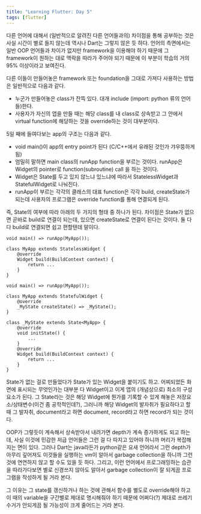 ```yaml
---
title: "Learning Flutter: Day 5"
tags: [flutter]
---
```


다른 언어에 대해서 (일반적으로 알려진 다른 언어들과의) 차이점을 통해 공부하는 것은 사실 시간이 별로 들지 않는데 역시나 Dart는 그렇지 않은 듯 하다. 언어의 측면에서는 일반 OOP 언어들과 차이가 없지만 framework을 이용해야 하기 때문에 그 framework이 원하는 대로 맥락을 따라가 주어야 되기 때문에 이 부분이 학습의 거의 95% 이상이라고 보여진다.

다른 이들이 만들어놓은 framework 또는 foundation을 그대로 가져다 사용하는 방법은 일반적으로 다음과 같다.

- 누군가 만들어놓은 class가 잔뜩 있다. 대개 include (import: python 류의 언어들)한다.
- 사용자가 자신의 앱을 만들 때는 해당 class를 내 class로 상속받고 그 안에서 virtual function에 해당하는 것을 override하는 것이 대부분이다.

5일 째에 들여다보는 app의 구조는 다음과 같다.

- void main()이 app의 entry point가 된다 (C/C++에서 유래된 것인가 갸우뚱하게 됨)
- 엄밀히 말하면 main class의 runApp function을 부르는 것이다. runApp은 Widget의 pointer로 function(subroutine) call 을 하는 것이다. 
- Widget은 State를 두고 있지 않느냐 있느냐에 따라서 StatelessWidget과 StatefulWidget로 나눠진다. 
- runApp이 부르는 각각의 클래스의 대표 function은 각각 build, createState가 되는데 사용자의 프로그램은 override function를 통해 연결되게 된다.

즉, State의 여부에 따라 아래의 두 가지의 형태 중 하나가 된다. 차이점은 State가 없으면 곧바로 build로 연결이 되는데, 있으면 createState로 연결이 된다는 것이다. 둘 다 다 build로 연결되면 쉽고 편할텐데 말이다. 

```
void main() => runApp(MyApp());

class MyApp extends StatelessWidget {
    @override
    Widget build(BuildContext context) {
        return ...
    }
}
```

```
void main() => runApp(MyApp());

class MyApp extends StatefulWidget {
    @override
    _MyState createState() => _MyState();
}

class _MyState extends State<MyApp> {
    @override
    void initState() {
        ...
    }
    @override
    Widget build(BuildContext context) {
        return ...
    }
}
```

State가 없는 걸로 만들었다가 State가 있는 Widget을 붙이기도 하고. 어찌되었든 화면에 표시되는 무엇인가는 대부분 다 Widget이고 이게 앱의 (개념상으로) 최소의 구성요소가 된다. 그 State라는 것은 해당 Widget에 뭔가를 기록할 수 있게 해놓은 저장요소/상태변수(이건 좀 공학적인데?), 그러니까 해당 Widget의 발자취가 필요하다고 할 때 그 발자취, document라고 하면 document, record라고 하면 record가 되는 것이다.

OOP가 그렇듯이 계속해서 상속받아서 내려가면 depth가 계속 증가하게도 되고 하는데, 사실 이것에 민감한 저급 언어들은 그런 걸 다 따지고 있어야 하니까 머리가 복잡해지는 면이 있다. 그러나 Dart는 java라든가 python같은 요새 언어라서 그런 depth가 아무리 깊어져도 이것들을 실행하는 vm이 알아서 garbage collection을 하니까 그런 것에 연연하지 않고 할 수도 있을 듯 하다. 그리고, 이런 언어에서 프로그래밍하는 습관을 따라가다보면 별로 신경쓰지 않아도 알아서 garbage collection이 잘 되게끔 프로그램을 작성하게 될 거라 본다.

그 이유는 그 state를 갱신하거나 하는 것에 관해서 함수를 별도로 override해야 하고 이 때의 variable을 구간별로 제대로 명시해줘야 하기 때문에 어쩌다(?) 제대로 쓰레기 수거가 안되게끔 될 가능성이 크게 줄어드는 거라 본다.
